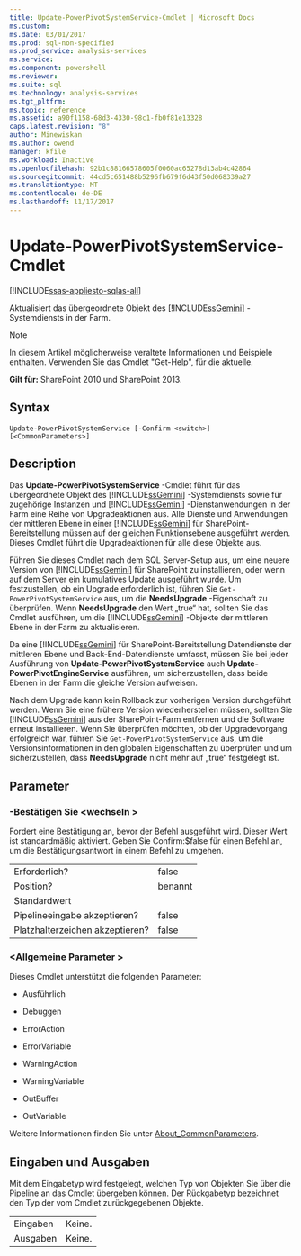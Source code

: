 ```yaml
---
title: Update-PowerPivotSystemService-Cmdlet | Microsoft Docs
ms.custom: 
ms.date: 03/01/2017
ms.prod: sql-non-specified
ms.prod_service: analysis-services
ms.service: 
ms.component: powershell
ms.reviewer: 
ms.suite: sql
ms.technology: analysis-services
ms.tgt_pltfrm: 
ms.topic: reference
ms.assetid: a90f1158-68d3-4330-98c1-fb0f81e13328
caps.latest.revision: "8"
author: Minewiskan
ms.author: owend
manager: kfile
ms.workload: Inactive
ms.openlocfilehash: 92b1c88166578605f0060ac65278d13ab4c42864
ms.sourcegitcommit: 44cd5c651488b5296fb679f6d43f50d068339a27
ms.translationtype: MT
ms.contentlocale: de-DE
ms.lasthandoff: 11/17/2017
---
```

# <a name="update-powerpivotsystemservice-cmdlet"></a>Update-PowerPivotSystemService-Cmdlet

[!INCLUDE[ssas-appliesto-sqlas-all](../../includes/ssas-appliesto-sqlas-all.md)]

  Aktualisiert das übergeordnete Objekt des [!INCLUDE[ssGemini](../../includes/ssgemini-md.md)] -Systemdiensts in der Farm.  

>[!NOTE] 
>In diesem Artikel möglicherweise veraltete Informationen und Beispiele enthalten. Verwenden Sie das Cmdlet "Get-Help", für die aktuelle.
  
 **Gilt für:** SharePoint 2010 und SharePoint 2013.  
  
## <a name="syntax"></a>Syntax  
  
```  
Update-PowerPivotSystemService [-Confirm <switch>] [<CommonParameters>]  
```  
  
## <a name="description"></a>Description  
 Das **Update-PowerPivotSystemService** -Cmdlet führt für das übergeordnete Objekt des [!INCLUDE[ssGemini](../../includes/ssgemini-md.md)] -Systemdiensts sowie für zugehörige Instanzen und [!INCLUDE[ssGemini](../../includes/ssgemini-md.md)] -Dienstanwendungen in der Farm eine Reihe von Upgradeaktionen aus. Alle Dienste und Anwendungen der mittleren Ebene in einer [!INCLUDE[ssGemini](../../includes/ssgemini-md.md)] für SharePoint-Bereitstellung müssen auf der gleichen Funktionsebene ausgeführt werden. Dieses Cmdlet führt die Upgradeaktionen für alle diese Objekte aus.  
  
 Führen Sie dieses Cmdlet nach dem SQL Server-Setup aus, um eine neuere Version von [!INCLUDE[ssGemini](../../includes/ssgemini-md.md)] für SharePoint zu installieren, oder wenn auf dem Server ein kumulatives Update ausgeführt wurde. Um festzustellen, ob ein Upgrade erforderlich ist, führen Sie `Get-PowerPivotSystemService` aus, um die **NeedsUpgrade** -Eigenschaft zu überprüfen. Wenn **NeedsUpgrade** den Wert „true“ hat, sollten Sie das Cmdlet ausführen, um die [!INCLUDE[ssGemini](../../includes/ssgemini-md.md)] -Objekte der mittleren Ebene in der Farm zu aktualisieren.  
  
 Da eine [!INCLUDE[ssGemini](../../includes/ssgemini-md.md)] für SharePoint-Bereitstellung Datendienste der mittleren Ebene und Back-End-Datendienste umfasst, müssen Sie bei jeder Ausführung von **Update-PowerPivotSystemService** auch **Update-PowerPivotEngineService** ausführen, um sicherzustellen, dass beide Ebenen in der Farm die gleiche Version aufweisen.  
  
 Nach dem Upgrade kann kein Rollback zur vorherigen Version durchgeführt werden. Wenn Sie eine frühere Version wiederherstellen müssen, sollten Sie [!INCLUDE[ssGemini](../../includes/ssgemini-md.md)] aus der SharePoint-Farm entfernen und die Software erneut installieren. Wenn Sie überprüfen möchten, ob der Upgradevorgang erfolgreich war, führen Sie `Get-PowerPivotSystemService` aus, um die Versionsinformationen in den globalen Eigenschaften zu überprüfen und um sicherzustellen, dass **NeedsUpgrade** nicht mehr auf „true“ festgelegt ist.  
  
## <a name="parameters"></a>Parameter  
  
### <a name="-confirm-switch"></a>-Bestätigen Sie \<wechseln >  
 Fordert eine Bestätigung an, bevor der Befehl ausgeführt wird. Dieser Wert ist standardmäßig aktiviert. Geben Sie Confirm:$false für einen Befehl an, um die Bestätigungsantwort in einem Befehl zu umgehen.  
  
|||  
|-|-|  
|Erforderlich?|false|  
|Position?|benannt|  
|Standardwert||  
|Pipelineeingabe akzeptieren?|false|  
|Platzhalterzeichen akzeptieren?|false|  
  
### <a name="commonparameters"></a>\<Allgemeine Parameter >  
 Dieses Cmdlet unterstützt die folgenden Parameter:  
  
-   Ausführlich  
  
-   Debuggen  
  
-   ErrorAction  
  
-   ErrorVariable  
  
-   WarningAction  
  
-   WarningVariable  
  
-   OutBuffer  
  
-   OutVariable  
  
 Weitere Informationen finden Sie unter [About_CommonParameters](http://go.microsoft.com/fwlink/?linkID=227825).  
  
## <a name="inputs-and-outputs"></a>Eingaben und Ausgaben  
 Mit dem Eingabetyp wird festgelegt, welchen Typ von Objekten Sie über die Pipeline an das Cmdlet übergeben können. Der Rückgabetyp bezeichnet den Typ der vom Cmdlet zurückgegebenen Objekte.  
  
|||  
|-|-|  
|Eingaben|Keine.|  
|Ausgaben|Keine.|  
  
  

